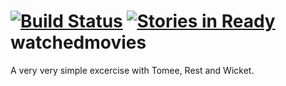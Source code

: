 [![Build Status](https://travis-ci.org/ronsmits/watchedmovies.png)](https://travis-ci.org/ronsmits/watchedmovies)
[![Stories in Ready](https://badge.waffle.io/ronsmits/watchedmovies.png?label=ready&title=Ready)](http://waffle.io/ronsmits/watchedmovies)
watchedmovies
=============

A very very simple excercise with Tomee, Rest and Wicket. 


